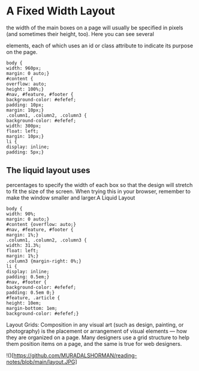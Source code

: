 # A Fixed Width Layout

the width of the main boxes on a page will usually be specified in pixels (and sometimes their height, too). Here you can see several <div> elements, each of which uses an id 
  or class attribute to indicate its purpose on the page.
  ```
  body {
width: 960px;
margin: 0 auto;}
#content {
overflow: auto;
height: 100%;}
#nav, #feature, #footer {
background-color: #efefef;
padding: 10px;
margin: 10px;}
.column1, .column2, .column3 {
background-color: #efefef;
width: 300px;
float: left;
margin: 10px;}
li {
display: inline;
padding: 5px;}
  ```
  
  ## The liquid layout uses
  
percentages to specify the width of each box so that the design will stretch to fit the size of the screen. When trying this in your browser, remember to make the
window smaller and larger.A Liquid Layout
```
body {
width: 90%;
margin: 0 auto;}
#content {overflow: auto;}
#nav, #feature, #footer {
margin: 1%;}
.column1, .column2, .column3 {
width: 31.3%;
float: left;
margin: 1%;}
.column3 {margin-right: 0%;}
li {
display: inline;
padding: 0.5em;}
#nav, #footer {
background-color: #efefef;
padding: 0.5em 0;}
#feature, .article {
height: 10em;
margin-bottom: 1em;
background-color: #efefef;}

```

Layout Grids:
Composition in any visual art (such as design, painting, or photography) is the placement or arrangement of visual elements — how they are organized on a page. Many designers use a grid structure to help them
position items on a page, and the same is true for web designers.


!()[https://github.com/MURADALSHORMAN/reading-notes/blob/main/layout.JPG]

